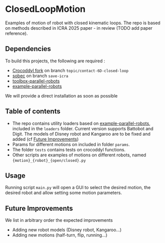 # ClosedLoopMotion
Examples of motion of robot with closed kinematic loops.
The repo is based on methods described in ICRA 2025 paper - in review (TODO add paper reference).

## Dependencies
To build this projects, the following are required :
* [Crocoddyl fork](https://github.com/LudovicDeMatteis/crocoddyl/tree/topic/contact-6D-closed-loop) on branch `topic/contact-6D-closed-loop`
* [sobec](https://github.com/LudovicDeMatteis/sobec/tree/save-icra) on branch `save-icra`
* [toolbox-parallel-robots](https://github.com/Gepetto/toolbox-parallel-robots)
* [example-parallel-robots](https://github.com/Gepetto/example-parallel-robots)

We will provide a direct installation as soon as possible

## Table of contents 
* The repo contains utility loaders based on [example-parallel-robots](https://github.com/Gepetto/example-parallel-robots), included in the `loaders` folder. Current version supports Battobot and Digit. The models of Disney robot and Kangaroo are to be fixed and added (cf [Future Improvements](#future-improvements))
* Params for different motions on included in folder `params`.
* The folder `tests` contains tests on crocoddyl functions.
* Other scripts are examples of motions on different robots, named `{motion}_{robot}_{open/closed}.py`

## Usage
Running script `main.py` will open a GUI to select the desired motion, the desired robot and allow setting some motion parameters.

## Future Improvements
We list in arbitrary order the expected improvements
* Adding new robot models (Disney robot, Kangaroo...)
* Adding new motions (half-turn, flip, running...)